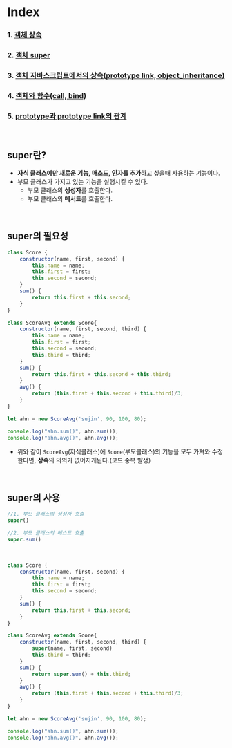 # Index
### 1. [객체 상속](./객체_상속.md)
### 2. [객체 super](./객체_super.md)
### 3. [객체 자바스크립트에서의 상속(prototype link, object_inheritance)](./객체_자바스크립트_상속.md)
### 4. [객체와 함수(call, bind)](./객체와함수.md)
### 5. [prototype과 prototype link의 관계](./객체_prototype과prototype_link.md)

<br>

## super란? 
-  **자식 클래스에만 새로운 기능, 매소드, 인자를 추가**하고 싶을때 사용하는 기능이다. 
-  부모 클래스가 가지고 있는 기능을 실행시킬 수 있다. 
   - 부모 클래스의 **생성자**를 호출한다.
   - 부모 클래스의 **메서드**를 호출한다.

<br>

## super의 필요성
```javascript
class Score {
    constructor(name, first, second) {
        this.name = name;
        this.first = first;
        this.second = second;
    }
    sum() {
        return this.first + this.second;
    }
}

class ScoreAvg extends Score{
    constructor(name, first, second, third) {
        this.name = name;
        this.first = first;
        this.second = second;
        this.third = third;
    }
    sum() {
        return this.first + this.second + this.third;
    }
    avg() {
        return (this.first + this.second + this.third)/3;
    }
}

let ahn = new ScoreAvg('sujin', 90, 100, 80);

console.log("ahn.sum()", ahn.sum());
console.log("ahn.avg()", ahn.avg());

```
- 위와 같이 ```ScoreAvg```(자식클래스)에 ```Score```(부모클래스)의 기능을 모두 가져와 수정한다면, **상속**의 의의가 없어지게된다.(코드 중복 발생)

<br>

## super의 사용
```javascript
//1. 부모 클래스의 생성자 호출
super()

//2. 부모 클래스의 메스드 호출
super.sum() 

```

<br>

```javascript
class Score {
    constructor(name, first, second) {
        this.name = name;
        this.first = first;
        this.second = second;
    }
    sum() {
        return this.first + this.second;
    }
}

class ScoreAvg extends Score{
    constructor(name, first, second, third) {
        super(name, first, second)
        this.third = third;
    }
    sum() {
        return super.sum() + this.third;
    }
    avg() {
        return (this.first + this.second + this.third)/3;
    }
}

let ahn = new ScoreAvg('sujin', 90, 100, 80);

console.log("ahn.sum()", ahn.sum());
console.log("ahn.avg()", ahn.avg());

```





